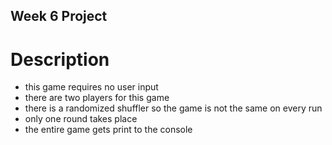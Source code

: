 ## Week 6 Project

# Description
- this game requires no user input
- there are two players for this game
- there is a randomized shuffler so the game is not the same on every run
- only one round takes place
- the entire game gets print to the console
